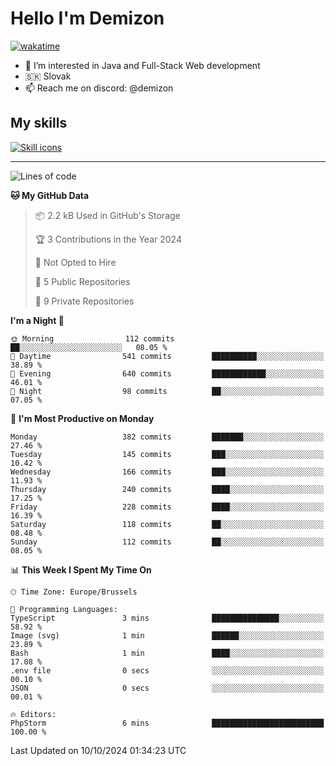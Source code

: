 # Hello I'm Demizon
[![wakatime](https://wakatime.com/badge/user/6ad1949f-d6d7-44f9-9eee-c35e54cc499b.svg)](https://wakatime.com/@6ad1949f-d6d7-44f9-9eee-c35e54cc499b)
- 👀 I’m interested in Java and Full-Stack Web development
- 🇸🇰 Slovak
- 📫 Reach me on discord: @demizon

## My skills
[![Skill icons](https://skillicons.dev/icons?i=java,js,ts,html,css,react,nextjs,tailwind,supabase,py,git,docker,linux,mysql,postgres,mongo&theme=dark)](https://github.com/Demizon3433)

---

<!--START_SECTION:waka-->
![Lines of code](https://img.shields.io/badge/From%20Hello%20World%20I%27ve%20Written-401.2%20thousand%20lines%20of%20code-blue)

**🐱 My GitHub Data** 

> 📦 2.2 kB Used in GitHub's Storage 
 > 
> 🏆 3 Contributions in the Year 2024
 > 
> 🚫 Not Opted to Hire
 > 
> 📜 5 Public Repositories 
 > 
> 🔑 9 Private Repositories 
 > 
**I'm a Night 🦉** 

```text
🌞 Morning                112 commits         ██░░░░░░░░░░░░░░░░░░░░░░░   08.05 % 
🌆 Daytime                541 commits         ██████████░░░░░░░░░░░░░░░   38.89 % 
🌃 Evening                640 commits         ████████████░░░░░░░░░░░░░   46.01 % 
🌙 Night                  98 commits          ██░░░░░░░░░░░░░░░░░░░░░░░   07.05 % 
```
📅 **I'm Most Productive on Monday** 

```text
Monday                   382 commits         ███████░░░░░░░░░░░░░░░░░░   27.46 % 
Tuesday                  145 commits         ███░░░░░░░░░░░░░░░░░░░░░░   10.42 % 
Wednesday                166 commits         ███░░░░░░░░░░░░░░░░░░░░░░   11.93 % 
Thursday                 240 commits         ████░░░░░░░░░░░░░░░░░░░░░   17.25 % 
Friday                   228 commits         ████░░░░░░░░░░░░░░░░░░░░░   16.39 % 
Saturday                 118 commits         ██░░░░░░░░░░░░░░░░░░░░░░░   08.48 % 
Sunday                   112 commits         ██░░░░░░░░░░░░░░░░░░░░░░░   08.05 % 
```


📊 **This Week I Spent My Time On** 

```text
🕑︎ Time Zone: Europe/Brussels

💬 Programming Languages: 
TypeScript               3 mins              ███████████████░░░░░░░░░░   58.92 % 
Image (svg)              1 min               ██████░░░░░░░░░░░░░░░░░░░   23.89 % 
Bash                     1 min               ████░░░░░░░░░░░░░░░░░░░░░   17.08 % 
.env file                0 secs              ░░░░░░░░░░░░░░░░░░░░░░░░░   00.10 % 
JSON                     0 secs              ░░░░░░░░░░░░░░░░░░░░░░░░░   00.01 % 

🔥 Editors: 
PhpStorm                 6 mins              █████████████████████████   100.00 % 
```


 Last Updated on 10/10/2024 01:34:23 UTC
<!--END_SECTION:waka-->
